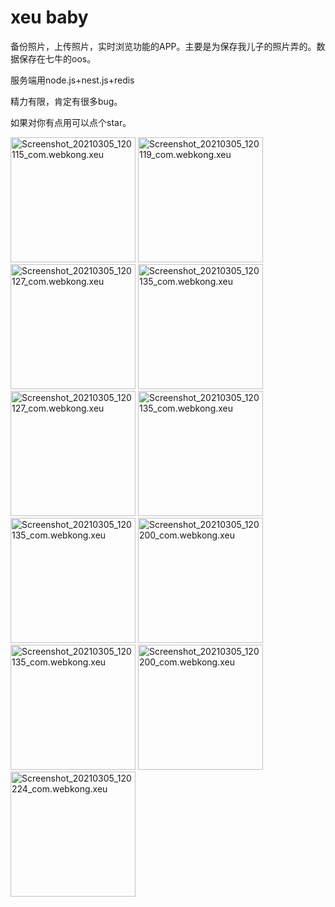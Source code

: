 # xeu baby

备份照片，上传照片，实时浏览功能的APP。主要是为保存我儿子的照片弄的。数据保存在七牛的oos。

服务端用node.js+nest.js+redis

精力有限，肯定有很多bug。

如果对你有点用可以点个star。

<img src="https://cdn.jsdelivr.net/gh/webkong/typora-images/typora/Screenshot_20210305_120115_com.webkong.xeu.jpg" alt="Screenshot_20210305_120115_com.webkong.xeu" width="200px" />
<img src="https://cdn.jsdelivr.net/gh/webkong/typora-images/typora/Screenshot_20210305_120119_com.webkong.xeu.jpg" alt="Screenshot_20210305_120119_com.webkong.xeu" width="200px" />
<img src="https://cdn.jsdelivr.net/gh/webkong/typora-images/typora/Screenshot_20210305_120127_com.webkong.xeu.jpg" alt="Screenshot_20210305_120127_com.webkong.xeu" width="200px" />
<img src="https://cdn.jsdelivr.net/gh/webkong/typora-images/typora/Screenshot_20210305_120135_com.webkong.xeu.jpg" alt="Screenshot_20210305_120135_com.webkong.xeu" width="200px" />
<img src="https://cdn.jsdelivr.net/gh/webkong/typora-images/typora/Screenshot_20210305_120127_com.webkong.xeu.jpg" alt="Screenshot_20210305_120127_com.webkong.xeu" width="200px" />
<img src="https://cdn.jsdelivr.net/gh/webkong/typora-images/typora/Screenshot_20210305_120135_com.webkong.xeu.jpg" alt="Screenshot_20210305_120135_com.webkong.xeu" width="200px" />
<img src="https://cdn.jsdelivr.net/gh/webkong/typora-images/typora/Screenshot_20210305_120135_com.webkong.xeu.jpg" alt="Screenshot_20210305_120135_com.webkong.xeu" width="200px" />
<img src="https://cdn.jsdelivr.net/gh/webkong/typora-images/typora/Screenshot_20210305_120200_com.webkong.xeu.jpg" alt="Screenshot_20210305_120200_com.webkong.xeu" width="200px" />
<img src="https://cdn.jsdelivr.net/gh/webkong/typora-images/typora/Screenshot_20210305_120135_com.webkong.xeu.jpg" alt="Screenshot_20210305_120135_com.webkong.xeu" width="200px" />
<img src="https://cdn.jsdelivr.net/gh/webkong/typora-images/typora/Screenshot_20210305_120200_com.webkong.xeu.jpg" alt="Screenshot_20210305_120200_com.webkong.xeu" width="200px" />
<img src="https://cdn.jsdelivr.net/gh/webkong/typora-images/typora/Screenshot_20210305_120224_com.webkong.xeu.jpg" alt="Screenshot_20210305_120224_com.webkong.xeu" width="200px" />